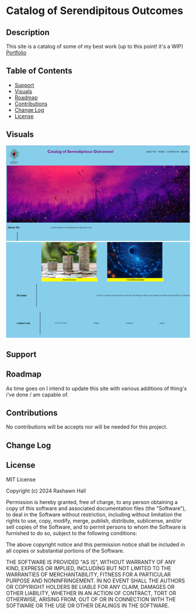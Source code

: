 # Catalog of Serendipitous Outcomes

## Description 
This site is a catalog of some of my best work (up to this point! it's a WIP)
[Portfolio](https://ther16h.github.io/Portfolio-V2/)

## Table of Contents

- [Support](#support)
- [Visuals](#visuals)
- [Roadmap](#roadmap)
- [Contributions](#contributions)
- [Change Log](#change-log)
- [License](#license)

## Visuals
![ScreenShot1](./assets/images/SS3.png)
![ScreenShot2](./assets/images/SS4.png)

## Support

## Roadmap
As time goes on I intend to update this site with various additions of thing's i've done / am capable of.

## Contributions
No contributions will be accepts nor will be needed for this project.

## Change Log

## License
MIT License

Copyright (c) 2024 Rashawn Hall

Permission is hereby granted, free of charge, to any person obtaining a copy
of this software and associated documentation files (the "Software"), to deal
in the Software without restriction, including without limitation the rights
to use, copy, modify, merge, publish, distribute, sublicense, and/or sell
copies of the Software, and to permit persons to whom the Software is
furnished to do so, subject to the following conditions:

The above copyright notice and this permission notice shall be included in all
copies or substantial portions of the Software.

THE SOFTWARE IS PROVIDED "AS IS", WITHOUT WARRANTY OF ANY KIND, EXPRESS OR
IMPLIED, INCLUDING BUT NOT LIMITED TO THE WARRANTIES OF MERCHANTABILITY,
FITNESS FOR A PARTICULAR PURPOSE AND NONINFRINGEMENT. IN NO EVENT SHALL THE
AUTHORS OR COPYRIGHT HOLDERS BE LIABLE FOR ANY CLAIM, DAMAGES OR OTHER
LIABILITY, WHETHER IN AN ACTION OF CONTRACT, TORT OR OTHERWISE, ARISING FROM,
OUT OF OR IN CONNECTION WITH THE SOFTWARE OR THE USE OR OTHER DEALINGS IN THE
SOFTWARE.
